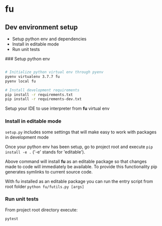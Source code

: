 # fu

## Dev environment setup

* Setup python env and dependencies
* Install in editable mode
* Run unit tests

### Setup python env

```bash

# Initialize python virtual env through pyenv
pyenv virtualenv 3.7.7 fu
pyenv local fu

# Install development requirements
pip install -r requirements.txt
pip install -r requirements-dev.txt
```

Setup your IDE to use interpreter from **fu** virtual env

### Install in editable mode

`setup.py` includes some settings that will make easy to work
with packages in development mode

Once your python env has been setup, go to project root and execute
`pip install -e .` ('-e' stands for 'editable').

Above command will install **fu** as an editable package so that
changes made to code will immediately be available. To provide
this functionality pip generates symlinks to current source code.

With fu installed as an editable package you can run the entry
script from root folder `python fu/futils.py [args]`


### Run unit tests

From project root directory execute:

```bash
pytest
```